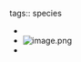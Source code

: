 tags:: species

-
- ![image.png](https://peach-geographical-bat-397.mypinata.cloud/ipfs/QmeoRRvJvkFYmBLTWBezHxvEw4XUBTzJucQrcQSPwGVJ19)
-